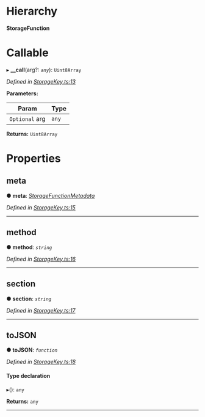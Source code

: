 

# Hierarchy

**StorageFunction**

# Callable
▸ **__call**(arg?: *`any`*): `Uint8Array`

*Defined in [StorageKey.ts:13](https://github.com/polkadot-js/api/blob/1c1a9dd/packages/types/src/StorageKey.ts#L13)*

**Parameters:**

| Param | Type |
| ------ | ------ |
| `Optional` arg | `any` |

**Returns:** `Uint8Array`

# Properties

<a id="meta"></a>

##  meta

**● meta**: *[StorageFunctionMetadata](../classes/_metadata_.storagefunctionmetadata.md)*

*Defined in [StorageKey.ts:15](https://github.com/polkadot-js/api/blob/1c1a9dd/packages/types/src/StorageKey.ts#L15)*

___
<a id="method"></a>

##  method

**● method**: *`string`*

*Defined in [StorageKey.ts:16](https://github.com/polkadot-js/api/blob/1c1a9dd/packages/types/src/StorageKey.ts#L16)*

___
<a id="section"></a>

##  section

**● section**: *`string`*

*Defined in [StorageKey.ts:17](https://github.com/polkadot-js/api/blob/1c1a9dd/packages/types/src/StorageKey.ts#L17)*

___
<a id="tojson"></a>

##  toJSON

**● toJSON**: *`function`*

*Defined in [StorageKey.ts:18](https://github.com/polkadot-js/api/blob/1c1a9dd/packages/types/src/StorageKey.ts#L18)*

#### Type declaration
▸(): `any`

**Returns:** `any`

___

